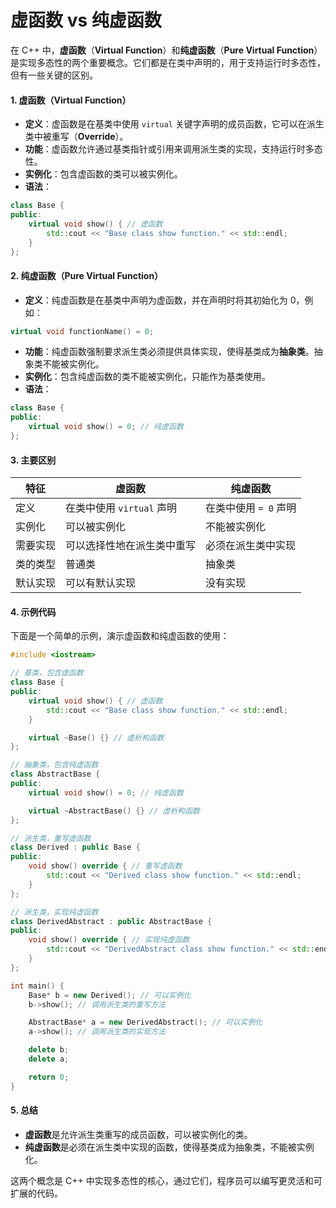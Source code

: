 # 虚函数 vs 纯虚函数

在 C++ 中，**虚函数**（**Virtual Function**）和**纯虚函数**（**Pure Virtual Function**）是实现多态性的两个重要概念。它们都是在类中声明的，用于支持运行时多态性，但有一些关键的区别。

#### 1. 虚函数（Virtual Function）

* **定义**：虚函数是在基类中使用 `virtual` 关键字声明的成员函数，它可以在派生类中被重写（**Override**）。
* **功能**：虚函数允许通过基类指针或引用来调用派生类的实现，支持运行时多态性。
* **实例化**：包含虚函数的类可以被实例化。
* **语法**：

```cpp
class Base {
public:
    virtual void show() { // 虚函数
        std::cout << "Base class show function." << std::endl;
    }
};
```

#### 2. 纯虚函数（Pure Virtual Function）

* **定义**：纯虚函数是在基类中声明为虚函数，并在声明时将其初始化为 0，例如：

```cpp
virtual void functionName() = 0;
```

* **功能**：纯虚函数强制要求派生类必须提供具体实现，使得基类成为**抽象类**。抽象类不能被实例化。
* **实例化**：包含纯虚函数的类不能被实例化，只能作为基类使用。
* **语法**：

```cpp
class Base {
public:
    virtual void show() = 0; // 纯虚函数
};
```

#### 3. 主要区别

| 特征   | 虚函数                | 纯虚函数           |
| ---- | ------------------ | -------------- |
| 定义   | 在类中使用 `virtual` 声明 | 在类中使用 `= 0` 声明 |
| 实例化  | 可以被实例化             | 不能被实例化         |
| 需要实现 | 可以选择性地在派生类中重写      | 必须在派生类中实现      |
| 类的类型 | 普通类                | 抽象类            |
| 默认实现 | 可以有默认实现            | 没有实现           |

#### 4. 示例代码

下面是一个简单的示例，演示虚函数和纯虚函数的使用：

```cpp
#include <iostream>

// 基类，包含虚函数
class Base {
public:
    virtual void show() { // 虚函数
        std::cout << "Base class show function." << std::endl;
    }

    virtual ~Base() {} // 虚析构函数
};

// 抽象类，包含纯虚函数
class AbstractBase {
public:
    virtual void show() = 0; // 纯虚函数

    virtual ~AbstractBase() {} // 虚析构函数
};

// 派生类，重写虚函数
class Derived : public Base {
public:
    void show() override { // 重写虚函数
        std::cout << "Derived class show function." << std::endl;
    }
};

// 派生类，实现纯虚函数
class DerivedAbstract : public AbstractBase {
public:
    void show() override { // 实现纯虚函数
        std::cout << "DerivedAbstract class show function." << std::endl;
    }
};

int main() {
    Base* b = new Derived(); // 可以实例化
    b->show(); // 调用派生类的重写方法

    AbstractBase* a = new DerivedAbstract(); // 可以实例化
    a->show(); // 调用派生类的实现方法

    delete b;
    delete a;

    return 0;
}
```

#### 5. 总结

* **虚函数**是允许派生类重写的成员函数，可以被实例化的类。
* **纯虚函数**是必须在派生类中实现的函数，使得基类成为抽象类，不能被实例化。

这两个概念是 C++ 中实现多态性的核心，通过它们，程序员可以编写更灵活和可扩展的代码。

